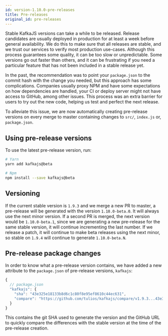```yaml
---
id: version-1.10.0-pre-releases
title: Pre-releases
original_id: pre-releases
---
```


Stable KafkaJS versions can take a while to be released. Release candidates are usually deployed in production for at least a week before general availability. We do this to make sure that all releases are stable, and we trust our services to verify most production use-cases. Although this process guarantees some quality, it can be too slow or unpredictable. Some versions go out faster than others, and it can be frustrating if you need a particular feature that has not been included in a stable release yet.

In the past, the recommendation was to point your `package.json` to the commit hash with the change you needed, but this approach has some complications. Companies usually proxy NPM and have some expectations on how dependencies are handled, your CI or deploy server might not have access to GitHub, among other issues. This process was an extra barrier for users to try out the new code, helping us test and perfect the next release.

To alleviate this issue, we are now automatically creating pre-release versions on every merge to master containing changes to `src/`, `index.js` or, `package.json`.

## Using pre-release versions

To use the latest pre-release version, run:

```sh
# Yarn
yarn add kafkajs@beta

# Npm
npm install --save kafkajs@beta
```

## Versioning

If the current stable version is `1.9.3` and we merge a new PR to master, a pre-release will be generated with the version `1.10.0-beta.0`. It will always use the next minor version. If a second PR is merged, the next version would be `1.10.0-beta.1`, since we are generating a new pre-release for the same stable version, it will continue incrementing the last number. If we release a patch, it will continue to make beta releases using the next minor, so stable on `1.9.4` will continue to generate `1.10.0-beta.N`.

## Pre-release package changes

In order to know what a pre-release version contains, we have added a new attribute to the `package.json` of pre-release versions, `kafkajs`:

```javascript
{
  // package.json
  "kafkajs": {
    "sha": "43e325e18133b8d6c1c80f8e95ef8610c44ec631",
    "compare": "https://github.com/tulios/kafkajs/compare/v1.9.3...43e325e18133b8d6c1c80f8e95ef8610c44ec631"
  }
}
```

This contains the git SHA used to generate the version and the GitHub URL to quickly compare the differences with the stable version at the time of the pre-release creation.
